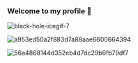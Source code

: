 ### Welcome to my profile 👋

<!--
**Angelo-La-Madrid/Angelo-La-Madrid** is a ✨ _special_ ✨ repository because its `README.md` (this file) appears on your GitHub profile.

Here are some ideas to get you started:

- 🔭 I’m currently working on ...
- 🌱 I’m currently learning ...
- 👯 I’m looking to collaborate on ...
- 🤔 I’m looking for help with ...
- 💬 Ask me about ...
- 📫 How to reach me: ...
- 😄 Pronouns: ...
- ⚡ Fun fact: ...
-->

![black-hole-icegif-7](https://user-images.githubusercontent.com/101282128/161404011-aea81a7f-c5d0-4e00-8182-723f4bd6c059.gif)




![a953ed50a2f883d7a88aae6600664394](https://user-images.githubusercontent.com/101282128/161403979-c8547a7a-87cf-4aa7-bb93-dfa0c3b8de5e.gif)



![56a4868144d352eb4d7dc29b6fb79df7](https://user-images.githubusercontent.com/101282128/161404258-c8c8ddcd-1d53-478b-93ec-781175bd0957.gif)
